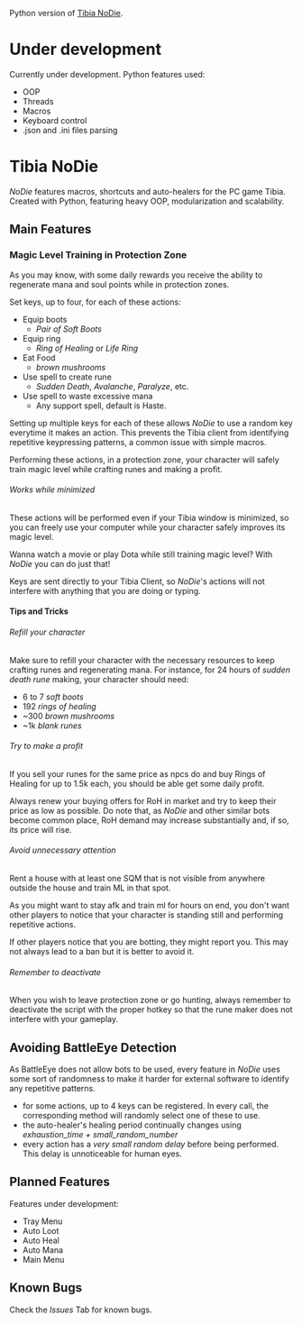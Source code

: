 Python version of [Tibia NoDie](https://github.com/sergiorosendo/tibia_no_die).

# Under development

Currently under development. Python features used: 

- OOP
- Threads
- Macros
- Keyboard control
- .json and .ini files parsing

# Tibia NoDie
*NoDie* features macros, shortcuts and auto-healers for the PC game Tibia. Created with Python, featuring heavy OOP, modularization and scalability.

## Main Features

### Magic Level Training in Protection Zone
As you may know, with some daily rewards you receive the ability to regenerate mana and soul points while in protection zones.

Set keys, up to four, for each of these actions:

- Equip boots
	- *Pair of Soft Boots*
- Equip ring
	- *Ring of Healing* or *Life Ring*
- Eat Food
	- *brown mushrooms*
- Use spell to create rune
	- *Sudden Death*, *Avalanche*, *Paralyze*, etc.
- Use spell to waste excessive mana 
	- Any support spell, default is Haste.

Setting up multiple keys for each of these allows *NoDie* to use a random key everytime it makes an action. This prevents the Tibia client from identifying repetitive keypressing patterns, a common issue with simple macros.

Performing these actions, in a protection zone, your character will safely train magic level while crafting runes and making a profit. 

###### Works while minimized

These actions will be performed even if your Tibia window is minimized, so you can freely use your computer while your character safely improves its magic level.

Wanna watch a movie or play Dota while still training magic level? With *NoDie* you can do just that!

Keys are sent directly to your Tibia Client, so *NoDie*'s actions will not interfere with anything that you are doing or typing.

#### Tips and Tricks

###### Refill your character
Make sure to refill your character with the necessary resources to keep crafting runes and regenerating mana. For instance, for 24 hours of *sudden death rune* making, your character should need:

- 6 to 7 *soft boots*
- 192 *rings of healing*
- ~300 *brown mushrooms*
- ~1k *blank runes*

###### Try to make a profit

If you sell your runes for the same price as npcs do and buy Rings of Healing for up to 1.5k each, you should be able get some daily profit.

Always renew your buying offers for RoH in market and try to keep their price as low as possible. Do note that, as *NoDie* and other similar bots become common place, RoH demand may increase substantially and, if so, its price will rise.

###### Avoid unnecessary attention
Rent a house with at least one SQM that is not visible from anywhere outside the house and train ML in that spot.

As you might want to stay afk and train ml for hours on end, you don't want other players to notice that your character is standing still and performing repetitive actions.

If other players notice that you are botting, they might report you. This may not always lead to a ban but it is better to avoid it.

###### Remember to deactivate
When you wish to leave protection zone or go hunting, always remember to deactivate the script with the proper hotkey so that the rune maker does not interfere with your gameplay.

## Avoiding BattleEye Detection

As BattleEye does not allow bots to be used, every feature in *NoDie* uses some sort of randomness to make it harder for external software to identify any repetitive patterns.

- for some actions, up to 4 keys can be registered. In every call, the corresponding method will randomly select one of these to use.
- the auto-healer's healing period continually changes using *exhaustion_time + small\_random\_number*
- every action has a *very small random delay* before being performed. This delay is unnoticeable for human eyes. 


## Planned Features
Features under development:
	
- Tray Menu 
- Auto Loot 
- Auto Heal 
- Auto Mana 
- Main Menu

## Known Bugs
Check the *Issues* Tab for known bugs.


